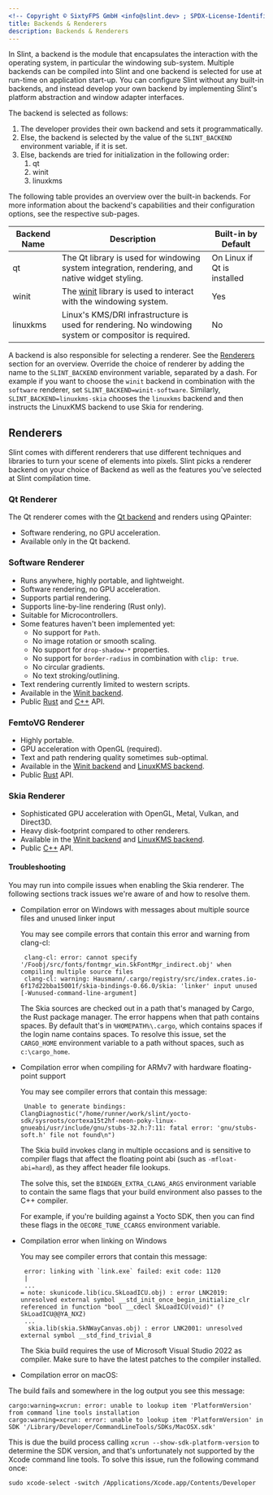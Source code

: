 ```yaml
---
<!-- Copyright © SixtyFPS GmbH <info@slint.dev> ; SPDX-License-Identifier: MIT -->
title: Backends & Renderers
description: Backends & Renderers
---
```



In Slint, a backend is the module that encapsulates the interaction with the operating system,
in particular the windowing sub-system. Multiple backends can be compiled into Slint and one
backend is selected for use at run-time on application start-up. You can configure Slint without
any built-in backends, and instead develop your own backend by implementing Slint's platform
abstraction and window adapter interfaces.

The backend is selected as follows:

1. The developer provides their own backend and sets it programmatically.
2. Else, the backend is selected by the value of the `SLINT_BACKEND` environment variable, if it is set.
3. Else, backends are tried for initialization in the following order:
   1. qt
   2. winit
   3. linuxkms

The following table provides an overview over the built-in backends. For more information about the backend's
capabilities and their configuration options, see the respective sub-pages.

| Backend Name | Description                                                                                             | Built-in by Default         |
|--------------|---------------------------------------------------------------------------------------------------------|-----------------------------|
| qt           | The Qt library is used for windowing system integration, rendering, and native widget styling.          | On Linux if Qt is installed |
| winit        | The [winit](https://docs.rs/winit/latest/winit/) library is used to interact with the windowing system. | Yes                         |
| linuxkms     | Linux's KMS/DRI infrastructure is used for rendering. No windowing system or compositor is required.    | No                          |

A backend is also responsible for selecting a renderer. See the [Renderers](#renderers) section
for an overview. Override the choice of renderer by adding the name to the `SLINT_BACKEND` environment variable, separated by a dash.
For example if you want to choose the `winit` backend in combination with the `software` renderer, set `SLINT_BACKEND=winit-software`.
Similarly, `SLINT_BACKEND=linuxkms-skia` chooses the `linuxkms` backend and then instructs the LinuxKMS backend to use Skia for rendering.



## Renderers

Slint comes with different renderers that use different techniques and libraries to turn
your scene of elements into pixels. Slint picks a renderer backend on your choice of Backend
as well as the features you've selected at Slint compilation time.


### Qt Renderer

The Qt renderer comes with the [Qt backend](backend_qt.md) and renders using QPainter:

 - Software rendering, no GPU acceleration.
 - Available only in the Qt backend.

### Software Renderer

- Runs anywhere, highly portable, and lightweight.
- Software rendering, no GPU acceleration.
- Supports partial rendering.
- Supports line-by-line rendering (Rust only).
- Suitable for Microcontrollers.
- Some features haven't been implemented yet:
  * No support for `Path`.
  * No image rotation or smooth scaling.
  * No support for `drop-shadow-*` properties.
  * No support for `border-radius` in combination with `clip: true`.
  * No circular gradients.
  * No text stroking/outlining.
- Text rendering currently limited to western scripts.
- Available in the [Winit backend](backend_winit.md).
- Public [Rust](slint-rust:platform/software_renderer/) and [C++](slint-cpp:api/classslint_1_1platform_1_1SoftwareRenderer) API.

### FemtoVG Renderer

 - Highly portable.
 - GPU acceleration with OpenGL (required).
 - Text and path rendering quality sometimes sub-optimal.
 - Available in the [Winit backend](backend_winit.md) and [LinuxKMS backend](backend_linuxkms.md).
 - Public [Rust](slint-rust:platform/femtovg_renderer/) API.

### Skia Renderer

 - Sophisticated GPU acceleration with OpenGL, Metal, Vulkan, and Direct3D.
 - Heavy disk-footprint compared to other renderers.
 - Available in the [Winit backend](backend_winit.md) and [LinuxKMS backend](backend_linuxkms.md).
 - Public [C++](slint-cpp:api/classslint_1_1platform_1_1SkiaRenderer) API.

#### Troubleshooting

You may run into compile issues when enabling the Skia renderer. The following sections track
issues we're aware of and how to resolve them.

* Compilation error on Windows with messages about multiple source files and unused linker input

  You may see compile errors that contain this error and warning from clang-cl:
  ```
   clang-cl: error: cannot specify '/Foobj/src/fonts/fontmgr_win.SkFontMgr_indirect.obj' when compiling multiple source files
   clang-cl: warning: Hausmann/.cargo/registry/src/index.crates.io-6f17d22bba15001f/skia-bindings-0.66.0/skia: 'linker' input unused [-Wunused-command-line-argument]
  ```

  The Skia sources are checked out in a path that's managed by Cargo, the Rust package manager.
  The error happens when that path contains spaces. By default that's in `%HOMEPATH%\.cargo`,
  which contains spaces if the login name contains spaces. To resolve this issue, set the `CARGO_HOME`
  environment variable to a path without spaces, such as `c:\cargo_home`.

* Compilation error when compiling for ARMv7 with hardware floating-point support

  You may see compiler errors that contain this message:

  ```
   Unable to generate bindings: ClangDiagnostic("/home/runner/work/slint/yocto-sdk/sysroots/cortexa15t2hf-neon-poky-linux-gnueabi/usr/include/gnu/stubs-32.h:7:11: fatal error: 'gnu/stubs-soft.h' file not found\n")
  ```

  The Skia build invokes clang in multiple occasions and is sensitive to compiler flags
  that affect the floating point abi (such as `-mfloat-abi=hard`), as they affect header file lookups.

  The solve this, set the `BINDGEN_EXTRA_CLANG_ARGS` environment variable to contain the same
  flags that your build environment also passes to the C++ compiler.

  For example, if you're building against a Yocto SDK, then you can find these flags in the
  `OECORE_TUNE_CCARGS` environment variable.

* Compilation error when linking on Windows

  You may see compiler errors that contain this message:

  ```
   error: linking with `link.exe` failed: exit code: 1120
   |
   ...
  = note: skunicode.lib(icu.SkLoadICU.obj) : error LNK2019: unresolved external symbol __std_init_once_begin_initialize_clr referenced in function "bool __cdecl SkLoadICU(void)" (?SkLoadICU@@YA_NXZ)
   ...
    skia.lib(skia.SkNWayCanvas.obj) : error LNK2001: unresolved external symbol __std_find_trivial_8
  ```

  The Skia build requires the use of Microsoft Visual Studio 2022 as compiler. Make sure to have the latest patches
  to the compiler installed.

 * Compilation error on macOS:

  The build fails and somewhere in the log output you see this message:

  ```
  cargo:warning=xcrun: error: unable to lookup item 'PlatformVersion' from command line tools installation
  cargo:warning=xcrun: error: unable to lookup item 'PlatformVersion' in SDK '/Library/Developer/CommandLineTools/SDKs/MacOSX.sdk'
  ```

  This is due the build process calling `xcrun --show-sdk-platform-version` to determine the SDK version, and that's unfortunately not
  supported by the Xcode command line tools. To solve this issue, run the following command once:

  ```
  sudo xcode-select -switch /Applications/Xcode.app/Contents/Developer
  ```
